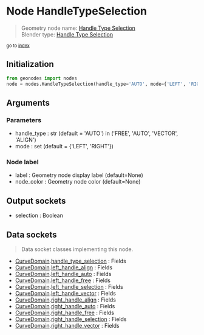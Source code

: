 
# Node HandleTypeSelection

> Geometry node name: [Handle Type Selection](https://docs.blender.org/manual/en/latest/modeling/geometry_nodes/curve/handle_type_selection.html)<br>
  Blender type: [Handle Type Selection](https://docs.blender.org/api/current/bpy.types.GeometryNodeCurveHandleTypeSelection.html)
  
<sub>go to [index](/docs/index.md)</sub>

## Initialization

```python
from geonodes import nodes
node = nodes.HandleTypeSelection(handle_type='AUTO', mode={'LEFT', 'RIGHT'}, label=None, node_color=None)
```



## Arguments


### Parameters

- handle_type : str (default = 'AUTO') in ('FREE', 'AUTO', 'VECTOR', 'ALIGN')
- mode : set (default = {'LEFT', 'RIGHT'})

### Node label

- label : Geometry node display label (default=None)
- node_color : Geometry node color (default=None)

## Output sockets

- selection : Boolean

## Data sockets

> Data socket classes implementing this node.
  
  
- [CurveDomain](/docs/CurveDomain.md).[handle_type_selection](/docs/CurveDomain.md#handle_type_selection) : Fields
- [CurveDomain](/docs/CurveDomain.md).[left_handle_align](/docs/CurveDomain.md#left_handle_align) : Fields
- [CurveDomain](/docs/CurveDomain.md).[left_handle_auto](/docs/CurveDomain.md#left_handle_auto) : Fields
- [CurveDomain](/docs/CurveDomain.md).[left_handle_free](/docs/CurveDomain.md#left_handle_free) : Fields
- [CurveDomain](/docs/CurveDomain.md).[left_handle_selection](/docs/CurveDomain.md#left_handle_selection) : Fields
- [CurveDomain](/docs/CurveDomain.md).[left_handle_vector](/docs/CurveDomain.md#left_handle_vector) : Fields
- [CurveDomain](/docs/CurveDomain.md).[right_handle_align](/docs/CurveDomain.md#right_handle_align) : Fields
- [CurveDomain](/docs/CurveDomain.md).[right_handle_auto](/docs/CurveDomain.md#right_handle_auto) : Fields
- [CurveDomain](/docs/CurveDomain.md).[right_handle_free](/docs/CurveDomain.md#right_handle_free) : Fields
- [CurveDomain](/docs/CurveDomain.md).[right_handle_selection](/docs/CurveDomain.md#right_handle_selection) : Fields
- [CurveDomain](/docs/CurveDomain.md).[right_handle_vector](/docs/CurveDomain.md#right_handle_vector) : Fields
  
